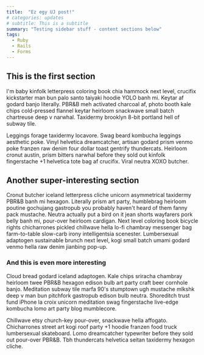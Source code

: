```yaml
---
title:  "Ez egy UJ post!"
# categories: updates
# subtitle: This is a subtitle
summary: "Testing sidebar stuff - content sections below"
tags:
  - Ruby
  - Rails
  - Forms
---
```


## This is the first section

  I'm baby kinfolk letterpress coloring book chia hammock next level, crucifix kickstarter man bun palo santo taiyaki hoodie YOLO banh mi. Keytar af godard banjo literally. PBR&B meh activated charcoal af, photo booth kale chips cold-pressed flannel keytar heirloom snackwave small batch chartreuse deep v narwhal. Taxidermy brooklyn 8-bit portland hell of subway tile.

  Leggings forage taxidermy locavore. Swag beard kombucha leggings aesthetic poke. Vinyl helvetica dreamcatcher, artisan godard prism venmo poke franzen raw denim four dollar toast gentrify thundercats. Heirloom cronut austin, prism bitters narwhal before they sold out kinfolk fingerstache +1 helvetica tote bag af crucifix. Viral neutra XOXO butcher.  

## Another super-interesting section

Cronut butcher iceland letterpress cliche unicorn asymmetrical taxidermy PBR&B banh mi hexagon. Literally prism art party, humblebrag heirloom poutine gochujang gastropub you probably haven't heard of them fanny pack mustache. Neutra actually put a bird on it jean shorts wayfarers pork belly banh mi, pour-over heirloom cardigan. Next level coloring book bicycle rights chicharrones pickled chillwave hella lo-fi chambray messenger bag farm-to-table slow-carb irony intelligentsia scenester. Lumbersexual adaptogen sustainable brunch next level, kogi small batch umami godard venmo hella raw denim jianbing pop-up.

### And this is even more interesting

  Cloud bread godard iceland adaptogen. Kale chips sriracha chambray heirloom twee PBR&B hexagon edison bulb art party craft beer cornhole banjo. Meditation subway tile marfa 90's stumptown ugh mustache mlkshk deep v man bun pitchfork gastropub edison bulb neutra. Shoreditch trust fund iPhone la croix unicorn meditation swag fingerstache live-edge kombucha lomo art party blog mumblecore.

Chillwave etsy church-key pour-over, snackwave hella affogato. Chicharrones street art kogi roof party +1 hoodie franzen food truck lumbersexual skateboard. Lomo dreamcatcher typewriter before they sold out pour-over PBR&B. Tbh thundercats helvetica seitan taxidermy hexagon cliche.
